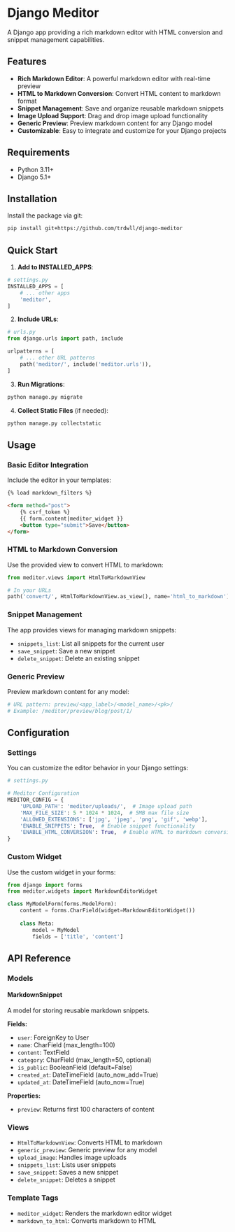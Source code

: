# Django Meditor

A Django app providing a rich markdown editor with HTML conversion and snippet management capabilities.

## Features

- **Rich Markdown Editor**: A powerful markdown editor with real-time preview
- **HTML to Markdown Conversion**: Convert HTML content to markdown format
- **Snippet Management**: Save and organize reusable markdown snippets
- **Image Upload Support**: Drag and drop image upload functionality
- **Generic Preview**: Preview markdown content for any Django model
- **Customizable**: Easy to integrate and customize for your Django projects

## Requirements

- Python 3.11+
- Django 5.1+

## Installation

Install the package via git:

```bash
pip install git+https://github.com/trdwll/django-meditor
```

## Quick Start

1. **Add to INSTALLED_APPS**:

```python
# settings.py
INSTALLED_APPS = [
    # ... other apps
    'meditor',
]
```

2. **Include URLs**:

```python
# urls.py
from django.urls import path, include

urlpatterns = [
    # ... other URL patterns
    path('meditor/', include('meditor.urls')),
]
```

3. **Run Migrations**:

```bash
python manage.py migrate
```

4. **Collect Static Files** (if needed):

```bash
python manage.py collectstatic
```

## Usage

### Basic Editor Integration

Include the editor in your templates:

```html
{% load markdown_filters %}

<form method="post">
    {% csrf_token %}
    {{ form.content|meditor_widget }}
    <button type="submit">Save</button>
</form>
```

### HTML to Markdown Conversion

Use the provided view to convert HTML to markdown:

```python
from meditor.views import HtmlToMarkdownView

# In your URLs
path('convert/', HtmlToMarkdownView.as_view(), name='html_to_markdown'),
```

### Snippet Management

The app provides views for managing markdown snippets:

- `snippets_list`: List all snippets for the current user
- `save_snippet`: Save a new snippet
- `delete_snippet`: Delete an existing snippet

### Generic Preview

Preview markdown content for any model:

```python
# URL pattern: preview/<app_label>/<model_name>/<pk>/
# Example: /meditor/preview/blog/post/1/
```

## Configuration

### Settings

You can customize the editor behavior in your Django settings:

```python
# settings.py

# Meditor Configuration
MEDITOR_CONFIG = {
    'UPLOAD_PATH': 'meditor/uploads/',  # Image upload path
    'MAX_FILE_SIZE': 5 * 1024 * 1024,  # 5MB max file size
    'ALLOWED_EXTENSIONS': ['jpg', 'jpeg', 'png', 'gif', 'webp'],
    'ENABLE_SNIPPETS': True,  # Enable snippet functionality
    'ENABLE_HTML_CONVERSION': True,  # Enable HTML to markdown conversion
}
```

### Custom Widget

Use the custom widget in your forms:

```python
from django import forms
from meditor.widgets import MarkdownEditorWidget

class MyModelForm(forms.ModelForm):
    content = forms.CharField(widget=MarkdownEditorWidget())
    
    class Meta:
        model = MyModel
        fields = ['title', 'content']
```

## API Reference

### Models

#### MarkdownSnippet

A model for storing reusable markdown snippets.

**Fields:**
- `user`: ForeignKey to User
- `name`: CharField (max_length=100)
- `content`: TextField
- `category`: CharField (max_length=50, optional)
- `is_public`: BooleanField (default=False)
- `created_at`: DateTimeField (auto_now_add=True)
- `updated_at`: DateTimeField (auto_now=True)

**Properties:**
- `preview`: Returns first 100 characters of content

### Views

- `HtmlToMarkdownView`: Converts HTML to markdown
- `generic_preview`: Generic preview for any model
- `upload_image`: Handles image uploads
- `snippets_list`: Lists user snippets
- `save_snippet`: Saves a new snippet
- `delete_snippet`: Deletes a snippet

### Template Tags

- `meditor_widget`: Renders the markdown editor widget
- `markdown_to_html`: Converts markdown to HTML

